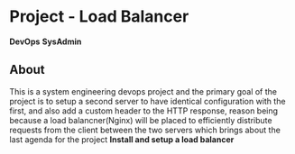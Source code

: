 # Project - Load Balancer
**DevOps** **SysAdmin**

## About
This is a system engineering devops project and the primary goal of the project
is to setup a second server to have identical configuration with the first, and
also add a custom header to the HTTP response, reason being because a load
balancner(Nginx) will be placed to efficiently distribute requests from the client
between the two servers which brings about the last agenda for the project **Install and setup a load balancer**
